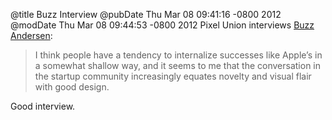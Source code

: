 @title Buzz Interview
@pubDate Thu Mar 08 09:41:16 -0800 2012
@modDate Thu Mar 08 09:44:53 -0800 2012
Pixel Union interviews <a href="http://blog.pixelunion.net/post/18901900990/tumblin-buzz-andersen-director-of-mobile">Buzz Andersen</a>:

>I think people have a tendency to internalize successes like Apple’s in a somewhat shallow way, and it seems to me that the conversation in the startup community increasingly equates novelty and visual flair with good design.

Good interview.
